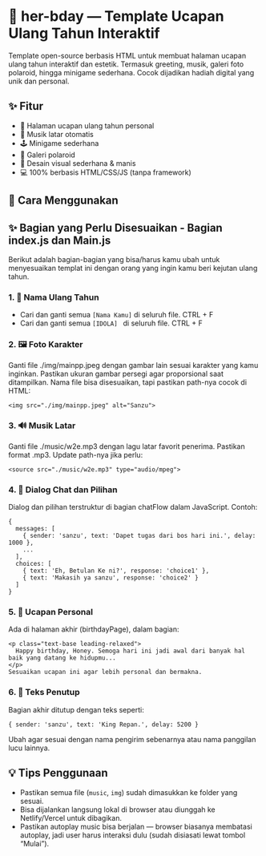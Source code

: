 # 🎂 her-bday — Template Ucapan Ulang Tahun Interaktif

Template open-source berbasis HTML untuk membuat halaman ucapan ulang tahun interaktif dan estetik. Termasuk greeting, musik, galeri foto polaroid, hingga minigame sederhana. Cocok dijadikan hadiah digital yang unik dan personal.

## ✨ Fitur

- 🎉 Halaman ucapan ulang tahun personal
- 🎵 Musik latar otomatis
- 🕹️ Minigame sederhana
- 📸 Galeri polaroid
- 💌 Desain visual sederhana & manis
- 💻 100% berbasis HTML/CSS/JS (tanpa framework)

## 🔧 Cara Menggunakan
## ✨ Bagian yang Perlu Disesuaikan - Bagian index.js dan Main.js

Berikut adalah bagian-bagian yang bisa/harus kamu ubah untuk menyesuaikan templat ini dengan orang yang ingin kamu beri kejutan ulang tahun.

### 1. 🎉 Nama Ulang Tahun
- Cari dan ganti semua `[Nama Kamu]` di seluruh file. CTRL + F
- Cari dan ganti semua `[IDOLA] ` di seluruh file. CTRL + F

### 2. 🖼️ Foto Karakter
Ganti file ./img/mainpp.jpeg dengan gambar lain sesuai karakter yang kamu inginkan.
Pastikan ukuran gambar persegi agar proporsional saat ditampilkan.
Nama file bisa disesuaikan, tapi pastikan path-nya cocok di HTML:
```
<img src="./img/mainpp.jpeg" alt="Sanzu">
```

### 3. 🔊 Musik Latar
Ganti file ./music/w2e.mp3 dengan lagu latar favorit penerima.
Pastikan format .mp3.
Update path-nya jika perlu:
```
<source src="./music/w2e.mp3" type="audio/mpeg">
```

### 4. 💬 Dialog Chat dan Pilihan
Dialog dan pilihan terstruktur di bagian chatFlow dalam JavaScript.
Contoh:
```
{
  messages: [ 
    { sender: 'sanzu', text: 'Dapet tugas dari bos hari ini.', delay: 1000 },
    ...
  ],
  choices: [
    { text: 'Eh, Betulan Ke ni?', response: 'choice1' },
    { text: 'Makasih ya sanzu', response: 'choice2' }
  ]
}
```

### 5. 📝 Ucapan Personal
Ada di halaman akhir (birthdayPage), dalam bagian:
```
<p class="text-base leading-relaxed">
  Happy birthday, Honey. Semoga hari ini jadi awal dari banyak hal baik yang datang ke hidupmu...
</p>
Sesuaikan ucapan ini agar lebih personal dan bermakna.
```

### 6. 🎁 Teks Penutup
Bagian akhir ditutup dengan teks seperti:
```
{ sender: 'sanzu', text: 'King Repan.', delay: 5200 }
```
Ubah agar sesuai dengan nama pengirim sebenarnya atau nama panggilan lucu lainnya.

## 💡 Tips Penggunaan
- Pastikan semua file (`music`, `img`) sudah dimasukkan ke folder yang sesuai.
- Bisa dijalankan langsung lokal di browser atau diunggah ke Netlify/Vercel untuk dibagikan.
- Pastikan autoplay music bisa berjalan — browser biasanya membatasi autoplay, jadi user harus interaksi dulu (sudah disiasati lewat tombol “Mulai”).